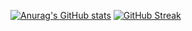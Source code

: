 [![Anurag's GitHub stats](https://github-readme-stats.vercel.app/api?username=roy-g-biv&theme=ocean_dark&count_private=true&hide=stars&show_icons=true)](https://github.com/anuraghazra/github-readme-stats)
[![GitHub Streak](https://github-readme-streak-stats.herokuapp.com?user=roy-g-biv&theme=tokyonight&hide_border=true&date_format=M%20j%5B%2C%20Y%5D&ring=781FB4&stroke=DB0CDD&currStreakNum=3ADD36&currStreakLabel=70A5FD&sideNums=3ADD36&sideLabels=70A5FD&dates=8923CE)](https://git.io/streak-stats)
